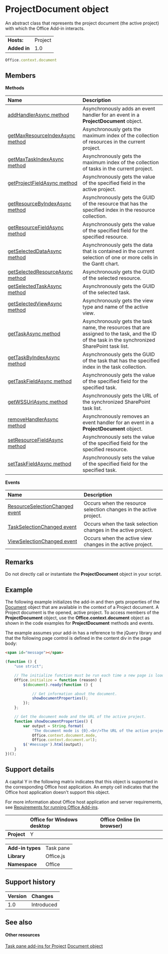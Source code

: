 

# ProjectDocument object
An abstract class that represents the project document (the active project) with which the Office Add-in interacts.

|||
|:-----|:-----|
|**Hosts:**|Project|
|**Added in**|1.0|

```js
Office.context.document
```


## Members


**Methods**


|**Name**|**Description**|
|:-----|:-----|
|[addHandlerAsync method](../../reference/shared/projectdocument.addhandlerasync.md)|Asynchronously adds an event handler for an event in a  **ProjectDocument** object.|
|[getMaxResourceIndexAsync method](../../reference/shared/projectdocument.getmaxresourceindexasync.md)|Asynchronously gets the maximum index of the collection of resources in the current project.|
|[getMaxTaskIndexAsync method](../../reference/shared/projectdocument.getmaxtaskindexasync.md)|Asynchronously gets the maximum index of the collection of tasks in the current project.|
|[getProjectFieldAsync method](../../reference/shared/projectdocument.getprojectfieldasync.md)|Asynchronously gets the value of the specified field in the active project.|
|[getResourceByIndexAsync method](../../reference/shared/projectdocument.getresourcebyindexasync.md)|Asynchronously gets the GUID of the resource that has the specified index in the resource collection.|
|[getResourceFieldAsync method](../../reference/shared/projectdocument.getresourcefieldasync.md)|Asynchronously gets the value of the specified field for the specified resource.|
|[getSelectedDataAsync method](../../reference/shared/projectdocument.getselecteddataasync.md)|Asynchronously gets the data that is contained in the current selection of one or more cells in the Gantt chart.|
|[getSelectedResourceAsync method](../../reference/shared/projectdocument.getselectedresourceasync.md)|Asynchronously gets the GUID of the selected resource.|
|[getSelectedTaskAsync method](../../reference/shared/projectdocument.getselectedtaskasync.md)|Asynchronously gets the GUID of the selected task.|
|[getSelectedViewAsync method](../../reference/shared/projectdocument.getselectedviewasync.md)|Asynchronously gets the view type and name of the active view.|
|[getTaskAsync method](../../reference/shared/projectdocument.gettaskasync.md)|Asynchronously gets the task name, the resources that are assigned to the task, and the ID of the task in the synchronized SharePoint task list.|
|[getTaskByIndexAsync method](../../reference/shared/projectdocument.gettaskbyindexasync.md)|Asynchronously gets the GUID of the task that has the specified index in the task collection.|
|[getTaskFieldAsync method](../../reference/shared/projectdocument.gettaskfieldasync.md)|Asynchronously gets the value of the specified field for the specified task.|
|[getWSSUrlAsync method](../../reference/shared/projectdocument.getwssurlasync.md)|Asynchronously gets the URL of the synchronized SharePoint task list.|
|[removeHandlerAsync method](../../reference/shared/projectdocument.removehandlerasync.md)|Asynchronously removes an event handler for an event in a  **ProjectDocument** object.|
|[setResourceFieldAsync method](../../reference/shared/projectdocument.setresourcefieldasync.md)|Asynchronously sets the value of the specified field for the specified resource.|
|[setTaskFieldAsync method](../../reference/shared/projectdocument.settaskfieldasync.md)|Asynchronously sets the value of the specified field for the specified task.|

**Events**


|**Name**|**Description**|
|:-----|:-----|
|[ResourceSelectionChanged event](../../reference/shared/projectdocument.resourceselectionchanged.event.md)|Occurs when the resource selection changes in the active project.|
|[TaskSelectionChanged event](../../reference/shared/projectdocument.taskselectionchanged.event.md)|Occurs when the task selection changes in the active project.|
|[ViewSelectionChanged event](../../reference/shared/projectdocument.viewselectionchanged.event.md)|Occurs when the active view changes in the active project.|

## Remarks

Do not directly call or instantiate the  **ProjectDocument** object in your script.


## Example

The following example initializes the add-in and then gets properties of the [Document](../../reference/shared/document.md) object that are available in the context of a Project document. A Project document is the opened, active project. To access members of the **ProjectDocument** object, use the **Office.context.document** object as shown in the code examples for **ProjectDocument** methods and events.

The example assumes your add-in has a reference to the jQuery library and that the following page control is defined in the content div in the page body:




```HTML
<span id="message"></span>
```




```js
(function () {
    "use strict";

    // The initialize function must be run each time a new page is loaded.
    Office.initialize = function (reason) {
        $(document).ready(function () {

            // Get information about the document.
            showDocumentProperties();
        });
    };

    // Get the document mode and the URL of the active project.
    function showDocumentProperties() {
        var output = String.format(
            'The document mode is {0}.<br/>The URL of the active project is {1}.',
            Office.context.document.mode,
            Office.context.document.url);
        $('#message').html(output);
    }
})();
```


## Support details


A capital Y in the following matrix indicates that this object is supported in the corresponding Office host application. An empty cell indicates that the Office host application doesn't support this object.

For more information about Office host application and server requirements, see [Requirements for running Office Add-ins](../../docs/overview/requirements-for-running-office-add-ins.md).


||**Office for Windows desktop**|**Office Online (in browser)**|
|:-----|:-----|:-----|
|**Project**|Y||

|||
|:-----|:-----|
|**Add-in types**|Task pane|
|**Library**|Office.js|
|**Namespace**|Office|

## Support history


|**Version**|**Changes**|
|:-----|:-----|
|1.0|Introduced|

## See also



#### Other resources


[Task pane add-ins for Project](http://msdn.microsoft.com/library/74e80cc5-8095-4d42-886b-47a0820e9e09%28Office.15%29.aspx)
[Document object](../../reference/shared/document.md)

